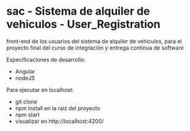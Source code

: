 # sac - Sistema de alquiler de vehiculos - User_Registration

front-end de los usuarios del sistema de alquiler de vehiculos, para el proyecto final del curso de integración y entrega continua de software

Especificaciones de desarrollo:
* Angular
* nodeJS

Para ejecutar en localhost:
  * git clone <link de referencia del proyecto>
  * npm install en la raíz del proyecto
  * npm start
  * visualizar en http://localhost:4200/
